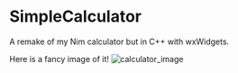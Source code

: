 # SimpleCalculator
A remake of my Nim calculator but in C++ with wxWidgets.

Here is a fancy image of it!
![calculator_image](https://github.com/ostanton/SimpleCalculator/assets/114495956/fb3f7bc8-c13a-435a-a961-68b1a99981c0)

